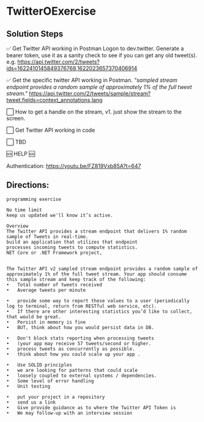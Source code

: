 # TwitterOExercise

## Solution Steps

:white_check_mark: Get Twitter API working in Postman
  Logon to dev.twitter.  Generate a bearer token, use it as a sanity check to see if you can get any old tweet(s).
  e.g. https://api.twitter.com/2/tweets?ids=1622410145849376768,1622023657370406914

:white_check_mark: Get the specific twitter API working in Postman. 
  *"sampled stream endpoint provides a random sample of approximately 1% of the full tweet stream."*
  https://api.twitter.com/2/tweets/sample/stream?tweet.fields=context_annotations,lang



:white_large_square: How to get a handle on the stream, v1. just show the stream to the screen.


:white_large_square: Get Twitter API working in code

:white_large_square: TBD




:sos: HELP  :sos:

Authentication: https://youtu.be/FZ819Vxb85A?t=647




## Directions:

```
programming exercise 

No time limit
keep us updated we'll know it’s active. 
 
Overview 
The Twitter API provides a stream endpoint that delivers 1% random sample of Tweets in real-time. 
build an application that utilizes that endpoint
processes incoming tweets to compute statistics.
NET Core or .NET Framework project, 

 
The Twitter API v2 sampled stream endpoint provides a random sample of approximately 1% of the full tweet stream. Your app should consume this sample stream and keep track of the following: 
•	Total number of tweets received  
•	Average tweets per minute 
 
•	provide some way to report these values to a user (periodically log to terminal, return from RESTful web service, etc). 
•	If there are other interesting statistics you’d like to collect, that would be great. 
•	Persist in memory is fine
•	BUT, think about how you would persist data in DB. 
 
•	Don't block stats reporting when processing tweets
•	(your app may receive 57 tweets/second or higher.
•	process tweets as concurrently as possible.
•	think about how you could scale up your app . 
 
•	Use SOLID principles
•	we are looking for patterns that could scale
•	loosely coupled to external systems / dependencies.
•	Some level of error handling
•	Unit testing
 
•	put your project in a repository 
•	send us a link
•	Give provide guidance as to where the Twitter API Token is
•	We may follow-up with an interview session
 
```
 


